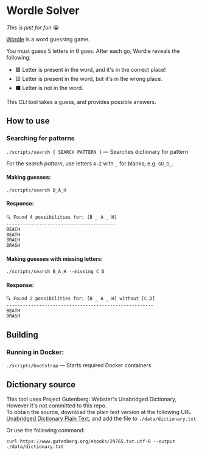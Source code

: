# Wordle Solver
*This is just for fun* 😭

[Wordle](https://www.powerlanguage.co.uk/wordle/) is a word guessing game.

You must guess 5 letters in 6 goes. After each go, Wordle reveals the following:
- 🟩 Letter is present in the word, and it's in the correct place!
- 🟨 Letter is present in the word, but it's in the wrong place.
- ⬛️ Letter is not in the word.

This CLI tool takes a guess, and provides possible answers.

## How to use
### Searching for patterns
`./scripts/search { SEARCH PATTERN }` — Searches dictionary for pattern

For the *search pattern*, use letters `A-Z` with `_` for blanks; e.g. `GU_G_`.

#### Making guesses:

`./scripts/search B_A_H`  

#### Response:
```
🔍 Found 4 possibilities for: [B _ A _ H]
----------------------------------------
BEACH
BEATH
BRACH
BRASH
```

#### Making guesses with missing letters:

`./scripts/search B_A_H --missing C D`  

#### Response:
```
🔍 Found 2 possibilities for: [B _ A _ H] without [C,D]
------------------------------------------------------
BEATH
BRASH
```

## Building
### Running in Docker:
`./scripts/bootstrap` — Starts required Docker containers

## Dictionary source
This tool uses Project Gutenberg: Webster's Unabridged Dictionary, However it's not committed to this repo.  
To obtain the source, download the plain text version at the following URL [Unabridged Dictionary Plain Text](https://www.gutenberg.org/ebooks/29765.txt.utf-8), and add the file to `./data/dictionary.txt`

Or use the following command: 
```
curl https://www.gutenberg.org/ebooks/29765.txt.utf-8 --output ./data/dictionary.txt
```
